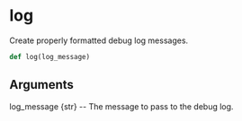 # log

Create properly formatted debug log messages.

```py
def log(log_message)
```

## Arguments
log_message {str} -- The message to pass to the debug log.



